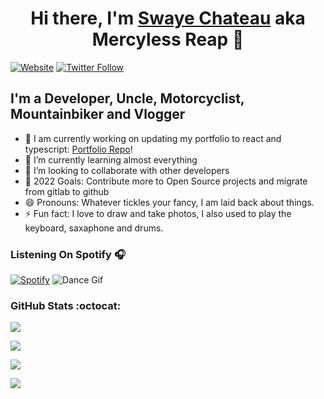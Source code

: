 <h1 align="center">Hi there, I'm <a href="https://swayechateau.com">Swaye Chateau</a> aka Mercyless Reap 👋 </h1>

[![Website](https://img.shields.io/website?label=swayechateau.com&style=for-the-badge&url=https%3A%2F%2Fswayechateau.com)](https://swayechateau.com)
[![Twitter Follow](https://img.shields.io/twitter/follow/SwayeChateau?color=1DA1F2&logo=twitter&style=for-the-badge)](https://twitter.com/intent/follow?original_referer=https%3A%2F%2Fgithub.com%2FSwayeChateau&screen_name=SwayeChateau)

## I'm a Developer, Uncle, Motorcyclist, Mountainbiker and Vlogger

- 🔭 I am currently working on updating my portfolio to react and typescript: [Portfolio Repo][portfolio_ui]!
- 🌱 I’m currently learning almost everything
- 👯 I’m looking to collaborate with other developers
- 🥅 2022 Goals: Contribute more to Open Source projects and migrate from gitlab to github
- 😄 Pronouns: Whatever tickles your fancy, I am laid back about things.
- ⚡ Fun fact: I love to draw and take photos, I also used to play the keyboard, saxaphone and drums.



### Listening On Spotify 🎧 
[![Spotify](https://novatorem-swayechateau.vercel.app/api/spotify)](https://open.spotify.com/user/3173wirogfrn5nxckhxw447lyxly)
![Dance Gif](https://i.giphy.com/media/KOfp5sCYol4S4/giphy.webp)

### GitHub Stats :octocat:

<p>
  <img align="center" src="https://github-readme.swayechateau.com/api/top-langs/?username=swayechateau&layout=compact&include_all_commits=true&theme=dark" />
</p>
<p>
  <img align="center" src="https://github-readme.swayechateau.com/api?username=swayechateau&show_icons=true&count_private=true&theme=dark" />
</p>
<p>
  <img align="center" src="https://github-readme.swayechateau.com/api/wakatime?username=swayechateau&theme=dark" />
</p>
</div>

<img src="https://github-profile-trophy.vercel.app/?username=swayechateau&title=Issues,Repositories,MultiLanguage,Pulls&column=4"><br/></a>

[portfolio]: https://swayechateau.com
[portfolio_ui]: https://github.com/swayechateau/portfolio-ui
